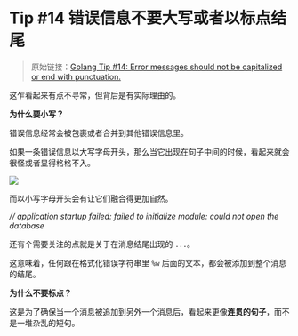 # Tip #14 错误信息不要大写或者以标点结尾

> 原始链接：[Golang Tip #14: Error messages should not be capitalized or end with punctuation.](https://twitter.com/func25/status/1755232851401076925)

这乍看起来有点不寻常，但背后是有实际理由的。

**为什么要小写？**

错误信息经常会被包裹或者合并到其他错误信息里。

如果一条错误信息以大写字母开头，那么当它出现在句子中间的时候，看起来就会很怪或者显得格格不入。

![](./images/014/014_01.jpg)

而以小写字母开头会有让它们融合得更加自然。

_// application startup failed: failed to initialize module: could not open the database_

还有个需要关注的点就是关于在消息结尾出现的 `...`。

这意味着，任何跟在格式化错误字符串里 `%w` 后面的文本，都会被添加到整个消息的结尾。

**为什么不要标点？**

这是为了确保当一个消息被追加到另外一个消息后，看起来更像**连贯的句子**，而不是一堆杂乱的短句。
